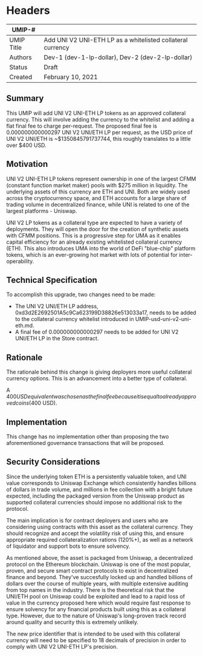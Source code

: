 # Headers
| UMIP-#     |                                                                                                                                          |
|------------|------------------------------------------------------------------------------------------------------------------------------------------|
| UMIP Title | Add UNI V2 UNI-ETH LP as a whitelisted collateral currency              |
| Authors    | Dev-1 (dev-1-lp-dollar), Dev-2 (dev-2-lp-dollar) |
| Status     | Draft                                                                                                                                    |
| Created    | February 10, 2021                                                                                                                        |
 
## Summary
This UMIP will add UNI V2 UNI-ETH LP tokens as an approved collateral currency. This will involve adding the currency to the whitelist and adding a flat final fee to charge per-request. The proposed final fee is 0.000000000000297 UNI V2 UNI/ETH LP per request, as the USD price of UNI V2 UNI/ETH is ~$1350845791737744, this roughly translates to a little over $400 USD.

## Motivation
UNI V2 UNI-ETH LP tokens represent ownership in one of the largest CFMM (constant function market maker) pools with $275 million in liquidity. The underlying assets of this currency are ETH and UNI. Both are widely used across the cryptocurrency space, and ETH accounts for a large share of trading volume in decentralized finance, while UNI is related to one of the largest platforms - Uniswap.
 
UNI V2 LP tokens as a collateral type are expected to have a variety of deployments. They will open the door for the creation of synthetic assets with CFMM positions. This is a progressive step for UMA as it enables capital efficiency for an already existing whitelisted collateral currency (ETH). This also introduces UMA into the world of DeFi "blue-chip" platform tokens, which is an ever-growing hot market with lots of potential for inter-operability.

## Technical Specification
To accomplish this upgrade, two changes need to be made:

- The UNI V2 UNI/ETH LP address, 0xd3d2E2692501A5c9Ca623199D38826e513033a17, needs to be added to the collateral currency whitelist introduced in UMIP-usd-uni-v2-uni-eth.md.
- A final fee of 0.000000000000297 needs to be added for UNI V2 UNI/ETH LP in the Store contract.


## Rationale
The rationale behind this change is giving deployers more useful collateral currency options. This is an advancement into a better type of collateral.

A $400 USD equivalent was chosen as the final fee because it is equal to already approved coins ($400 USD).

## Implementation

This change has no implementation other than proposing the two aforementioned governance transactions that will be proposed.

## Security Considerations
Since the underlying token ETH is a persistently valuable token, and UNI value corresponds to Uniswap Exchange which consistently handles billions of dollars in trade volume, and millions in fee collection with a bright future expected, including the packaged version from the Uniswap product as supported collateral currencies should impose no additional risk to the protocol.

The main implication is for contract deployers and users who are considering using contracts with this asset as the collateral currency. They should recognize and accept the volatility risk of using this, and ensure appropriate required collateralization rations (120%+), as well as a network of liquidator and support bots to ensure solvency.

As mentioned above, the asset is packaged from Uniswap, a decentralized protocol on the Ethereum blockchain. Uniswap is one of the most popular, proven, and secure smart contract protocols to exist in decentralized finance and beyond. They've succesfully locked up and handled billions of dollars over the course of multiple years, with multiple extensive auditing from top names in the industry. There is the theoretical risk that the UNI/ETH pool on Uniswap could be exploited and lead to a rapid loss of value in the currency proposed here which would require fast response to ensure solvency for any financial products built using this as a collateral type. However, due to the nature of Uniswap's long-proven track record around quality and security this is extremely unlikely. 

The new price identifier that is intended to be used with this collateral currency will need to be specified to 18 decimals of precision in order to comply with UNI V2 UNI-ETH LP's precision.